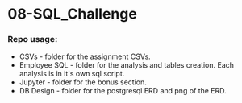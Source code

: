 # 08-SQL_Challenge

### Repo usage:
* CSVs - folder for the assignment CSVs.
* Employee SQL - folder for the analysis and tables creation.  Each analysis is in it's own sql script.
* Jupyter - folder for the bonus section.
* DB Design - folder for the postgresql ERD and png of the ERD.
